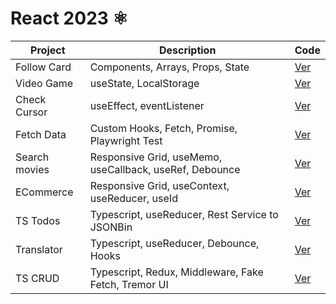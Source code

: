 # React 2023 ⚛️

| Project       | Description                                             | Code                              |
| ------------- | ------------------------------------------------------- | --------------------------------- |
| Follow Card   | Components, Arrays, Props, State                        | [Ver](projects/01-follow-cards/)  |
| Video Game    | useState, LocalStorage                                  | [Ver](projects/02-videogame/)     |
| Check Cursor  | useEffect, eventListener                                | [Ver](projects/03-check-cursor/)  |
| Fetch Data    | Custom Hooks, Fetch, Promise, Playwright Test           | [Ver](projects/04-fetch-data/)    |
| Search movies | Responsive Grid, useMemo, useCallback, useRef, Debounce | [Ver](projects/05-search-movies/) |
| ECommerce     | Responsive Grid, useContext, useReducer, useId          | [Ver](projects/06-ecommerce/)     |
| TS Todos      | Typescript, useReducer, Rest Service to JSONBin         | [Ver](projects/07-typescript-todos/)     |
| Translator    | Typescript, useReducer, Debounce, Hooks                 | [Ver](projects/08-translator/)    |
| TS CRUD       | Typescript, Redux, Middleware, Fake Fetch, Tremor UI    | [Ver](projects/09-redux-crud/)    |
